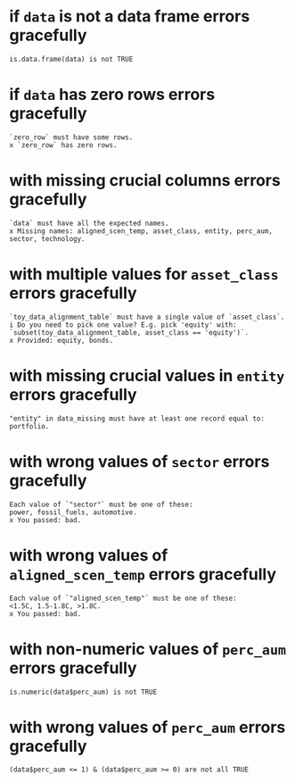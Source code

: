 # if `data` is not a data frame errors gracefully

    is.data.frame(data) is not TRUE

# if `data` has zero rows errors gracefully

    `zero_row` must have some rows.
    x `zero_row` has zero rows.

# with missing crucial columns errors gracefully

    `data` must have all the expected names.
    x Missing names: aligned_scen_temp, asset_class, entity, perc_aum, sector, technology.

# with multiple values for `asset_class` errors gracefully

    `toy_data_alignment_table` must have a single value of `asset_class`.
    i Do you need to pick one value? E.g. pick 'equity' with: `subset(toy_data_alignment_table, asset_class == 'equity')`.
    x Provided: equity, bonds.

# with missing crucial values in `entity` errors gracefully

    "entity" in data_missing must have at least one record equal to: portfolio.

# with wrong values of `sector` errors gracefully

    Each value of `"sector"` must be one of these:
    power, fossil_fuels, automotive.
    x You passed: bad.

# with wrong values of `aligned_scen_temp` errors gracefully

    Each value of `"aligned_scen_temp"` must be one of these:
    <1.5C, 1.5-1.8C, >1.8C.
    x You passed: bad.

# with non-numeric values of `perc_aum` errors gracefully

    is.numeric(data$perc_aum) is not TRUE

# with wrong values of `perc_aum` errors gracefully

    (data$perc_aum <= 1) & (data$perc_aum >= 0) are not all TRUE

